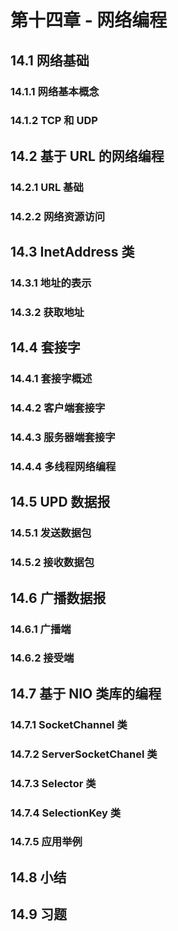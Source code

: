 # 第十四章 - 网络编程

## 14.1 网络基础

### 14.1.1 网络基本概念



### 14.1.2 TCP 和 UDP



## 14.2 基于 URL 的网络编程

### 14.2.1 URL 基础

### 14.2.2 网络资源访问



## 14.3 InetAddress 类

### 14.3.1 地址的表示

### 14.3.2 获取地址



## 14.4 套接字

### 14.4.1 套接字概述

### 14.4.2 客户端套接字

### 14.4.3 服务器端套接字

### 14.4.4 多线程网络编程



## 14.5 UPD 数据报

### 14.5.1 发送数据包

### 14.5.2 接收数据包



## 14.6 广播数据报

### 14.6.1 广播端

### 14.6.2 接受端



## 14.7 基于 NIO 类库的编程

### 14.7.1 SocketChannel 类

### 14.7.2 ServerSocketChanel 类

### 14.7.3 Selector 类



### 14.7.4 SelectionKey 类

### 14.7.5 应用举例

## 14.8 小结

## 14.9 习题